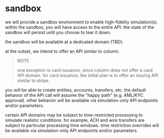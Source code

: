 # sandbox

we will provide a sandbox environment to enable high-fidelity simulation(s).
within the sandbox, you will have access to the entire API.
the state of the sandbox will persist until you choose to tear it down.

the sandbox will be available at a dedicated domain (TBD).

at the outset, we intend to offer an API similar to column.

> NOTE
>
> one exception is card issuance, since column does not offer a card API domain.
> for card issuance, the initial plan is to offer an issuing API similar to stripe.

you will be able to create entities, accounts, transfers, etc.
the default behavior of the API call will assume the "happy path" (e.g. AML/KYC approval).
other behavior will be available via simulation-only API endpoints and/or parameters.

certain API domains may be subject to time-restricted processing to simulate realistic conditions.
for example, ACH and wire transfers are subject to particular processing time windows.
time restriction overrides will be available via simulation-only API endpoints and/or parameters.
